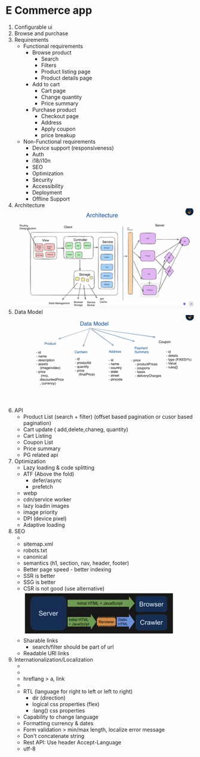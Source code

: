 # E Commerce app

1. Configurable ui
2. Browse and purchase
3. Requirements
   - Functional requirements
     - Browse product
       - Search
       - Filters
       - Product listing page
       - Product details page
     - Add to cart
       - Cart page
       - Change quantity
       - Price summary
     - Purchase product
       - Checkout page
       - Address
       - Apply coupon
       - price breakup
   - Non-Functional requirements
     - Device support (responsiveness)
     - Auth
     - i18/i10n
     - SEO
     - Optimization
     - Security
     - Accessibility
     - Deployment
     - Offline Support
4. Architecture
   ![Architecture](../images/architecture-e-commerce.png)
5. Data Model
   ![Data Model](../images/e-commerce-data-model.png)
6. API
   - Product List (search + filter) (offset based pagination or cusor based pagination)
   - Cart update ( add,delete,chaneg, quantity)
   - Cart Listing
   - Coupon List
   - Price summary
   - PG related api
7. Optimization
   - Lazy loading & code splitting
   - ATF (Above the fold)
     - defer/async
     - prefetch
   - webp
   - cdn/service worker
   - lazy loadin images
   - image priority
   - DPI (device pixel)
   - Adaptive loading
8. SEO
   - <title></title>
   - sitemap.xml
   - robots.txt
   - canonical
   - semantics (h1, section, nav, header, footer)
   - Better page speed - better indexing
   - SSR is better
   - SSG is better
   - CSR is not good (use alternative)
     ![SSR in CSR](../images/csr-to-ssr.png)
   - Sharable links
     - search/filter should be part of url
   - Readable URl links
9. Internationalization/Localization
   - <html lang='zh-cn' />
   - <link ref="alternate" hreflang="en" href="..." />
   - hreflang > a, link
   - <link rel="alternate" hreflang="x-default" href="..." />
   - RTL (language for right to left or left to right)
     - dir (direction)
     - logical css properties (flex)
     - :lang() css properties
   - Capability to change language
   - Formatting currency & dates
   - Form validation > min/max length, localize error message
   - Don't concatenate string
   - Rest API: Use header Accept-Language
   - utf-8
